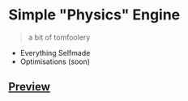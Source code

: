 # Simple "Physics" Engine
> a bit of tomfoolery


+ Everything Selfmade
+ Optimisations (soon)


## [Preview](https://htmlpreview.github.io/?https://github.com/maxazv/collision/blob/master/index.html)

